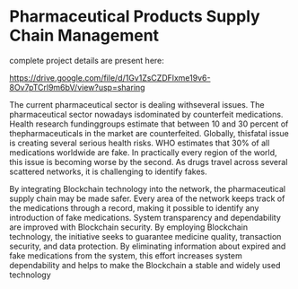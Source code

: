 # Pharmaceutical Products Supply Chain Management

complete project details are present here:

https://drive.google.com/file/d/1Gv1ZsCZDFlxme19v6-8Ov7pTCrl9m6bV/view?usp=sharing


The current pharmaceutical sector is dealing withseveral issues. The pharmaceutical
sector nowadays isdominated by counterfeit medications. Health research fundinggroups
estimate that between 10 and 30 percent of thepharmaceuticals in the market are
counterfeited. Globally, thisfatal issue is creating several serious health risks. WHO
estimates that 30% of all medications worldwide are fake. In practically every region of
the world, this issue is becoming worse by the second. As drugs travel across several
scattered networks, it is challenging to identify fakes.


By integrating Blockchain technology into the network, the pharmaceutical supply chain
may be made safer. Every area of the network keeps track of the medications through a
record, making it possible to identify any introduction of fake medications. System
transparency and dependability are improved with Blockchain security. By employing
Blockchain technology, the initiative seeks to guarantee medicine quality, transaction
security, and data protection. By eliminating information about expired and fake
medications from the system, this effort increases system dependability and helps to make
the Blockchain a stable and widely used technology
